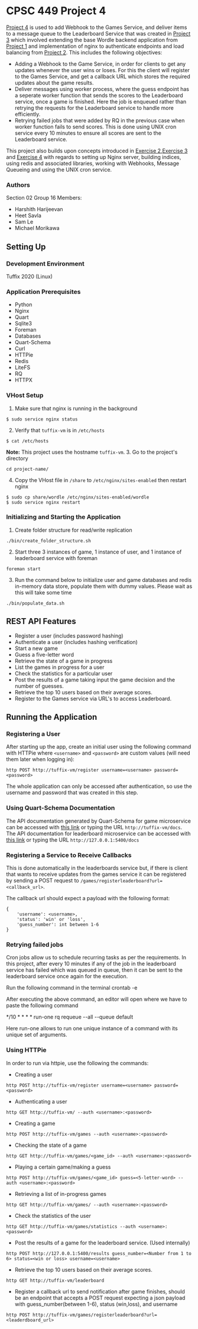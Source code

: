 # CPSC 449 Project 4
 [Project 4](https://docs.google.com/document/d/19BqaDN9M9fMfw6WjwISGDauF_I2w20UJ4lNmW9USbn0/edit) is used to add Webhook to the Games Service, and deliver items to a message queue to the Leaderboard Service that was created in  [Project 3](https://docs.google.com/document/d/1OWltxCFRsd2s4khOdfwKLZ3vqF6dsJ087nyMn0klcQs/edit) which involved extending the base Wordle backend application from [Project 1](https://docs.google.com/document/d/14YzD8w5SpJk0DqizgrgyOsXvQ2-rrd-39RUSe2GNvz4/edit) and implementation of nginx to authenticate endpoints and load balancing from [Project 2](https://docs.google.com/document/d/1BXrmgSclvifgYWItGxxhZ72BrmiD5evXoRbA_uRP_jM/edit). This includes the following objectives:
- Adding a Webhook to the Game Service, in order for clients to get any updates whenever the user wins or loses. For this the client will register to the Games Service, and get a callback URL which stores the required updates about the game results.
- Deliver messages using worker process, where the guess endpoint has a seperate worker function that sends the scores to the Leaderboard service, once a game is finished. Here the job is enqueued rather than retrying the requests for the Leaderboard service to handle more efficiently.
- Retrying failed jobs that were added by RQ in the previous case when worker function fails to send scores. This is done using UNIX cron service every 10 minutes to ensure all scores are sent to the Leaderboard service.

This project also builds upon concepts introduced in [Exercise 2](https://docs.google.com/document/d/1-tFBfCP2rhk5YFtXYpGD894Ghy4UY-J3o9Zs7abbS8c/edit),[Exercise 3](https://docs.google.com/document/d/14i8cpm7z1oFh5y5gmAkQ39AH3Pu8oWRr6B6TOziGYhY/edit) and [Exercise 4](https://docs.google.com/document/d/1GeF5txkEb3Jl0_YtnFKFh21xiDff1IJ54XC9Qydk3GE/edit) with regards to setting up Nginx server, building indices, using redis and associated libraries, working with Webhooks, Message Queueing and using the UNIX cron service.

### Authors
Section 02
Group 16
Members:
- Harshith Harijeevan
- Heet Savla
- Sam Le
- Michael Morikawa

## Setting Up
### Development Environment 
Tuffix 2020 (Linux)

### Application Prerequisites
- Python
- Nginx
- Quart
- Sqlite3
- Foreman
- Databases
- Quart-Schema
- Curl
- HTTPie
- Redis
- LiteFS
- RQ
- HTTPX

### VHost Setup
1. Make sure that nginx is running in the background
```
$ sudo service nginx status
```
2. Verify that `tuffix-vm` is in `/etc/hosts`
```
$ cat /etc/hosts
```
__Note:__ This project uses the hostname `tuffix-vm`. 
3. Go to the project's directory
```
cd project-name/
```

4. Copy the VHost file in `/share` to `/etc/nginx/sites-enabled` then restart nginx 
```
$ sudo cp share/wordle /etc/nginx/sites-enabled/wordle
$ sudo service nginx restart
```

### Initializing and Starting the Application
1. Create folder structure for read/write replication
```
./bin/create_folder_structure.sh
```
2. Start three 3 instances of game, 1 instance of user, and 1 instance of leaderboard service with foreman
```
foreman start
```
3. Run the command below to initialize user and game databases and redis in-memory data store, populate them with dummy values. Please wait as this will take some time
```
./bin/populate_data.sh
```


## REST API Features
- Register a user (includes password hashing)
- Authenticate a user (includes hashing verification)
- Start a new game
- Guess a five-letter word
- Retrieve the state of a game in progress
- List the games in progress for a user
- Check the statistics for a particular user
- Post the results of a game taking input the game decision and the number of guesses.
- Retrieve the top 10 users based on their average scores.
- Register to the Games service via URL's to access Leaderboard.

## Running the Application

### Registering a User
After starting up the app, create an initial user using the following command with HTTPie where `<username>` and `<password>` are custom values (will need them later when logging in):
```
http POST http://tuffix-vm/register username=<username> password=<password>
```
The whole application can only be accessed after authentication, so use the username and password that was created in this step.


### Using Quart-Schema Documentation
The API documentation generated by Quart-Schema for game microservice can be accessed with [this link](http://tuffix-vm/docs) or typing the URL `http://tuffix-vm/docs`. The API documentation for leaderboard microservice can be accessed with [this link](http://127.0.0.1:5400/docs) or typing the URL `http://127.0.0.1:5400/docs`

### Registering a Service to Receive Callbacks
This is done automatically in the leaderboards service but, if there is client that wants to receive updates from the games service it can be registered by sending a POST request to `/games/registerleaderboard?url=<callback_url>`. 

The callback url should expect a payload with the following format:
```
{
    'username': <username>,
    'status': 'win' or 'loss',
    'guess_number': int between 1-6
}
```

### Retrying failed jobs
Cron jobs allow us to schedule recurring tasks as per the requirements. In this project, after every 10 minutes if any of the job in the leaderboard service has failed which was queued in queue, then it can be sent to the leaderboard service once again for the execution.

Run the following command in the terminal
crontab -e

After executing the above command, an editor will open where we have to paste the following command

*/10 * * * * run-one rq requeue --all --queue default

Here run-one allows to run one unique instance of a command with its unique set of arguments.


### Using HTTPie
In order to run via httpie, use the following the commands:
- Creating a user
```
http POST http://tuffix-vm/register username=<username> password=<password>
```
- Authenticating a user
```
http GET http://tuffix-vm/ --auth <username>:<password>
```
- Creating a game 
```
http POST http://tuffix-vm/games --auth <username>:<password>
```
- Checking the state of a game 
```
http GET http://tuffix-vm/games/<game_id> --auth <username>:<password>
```
- Playing a certain game/making a guess
```
http POST http://tuffix-vm/games/<game_id> guess=<5-letter-word> --auth <username>:<password>
```
- Retrieving a list of in-progress games
```
http GET http://tuffix-vm/games/ --auth <username>:<password>
``` 
- Check the statistics of the user 
```
http GET http://tuffix-vm/games/statistics --auth <username>:<password>
```
- Post the results of a game for the leaderboard service. (Used internally)
```
http POST http://127.0.0.1:5400/results guess_number=<Number from 1 to 6> status=<win or loss> username=<username>
```
- Retrieve the top 10 users based on their average scores.
```
http GET http://tuffix-vm/leaderboard
```
- Register a callback url to send notification after game finishes, should be an endpoint that accepts a POST request expecting a json payload with guess_number(between 1-6), status (win,loss), and username
```
http POST http://tuffix-vm/games/registerleaderboard?url=<leaderdboard_url>
```
